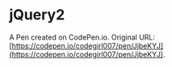 # jQuery2

A Pen created on CodePen.io. Original URL: [https://codepen.io/codegirl007/pen/JjbeKYJ](https://codepen.io/codegirl007/pen/JjbeKYJ).


